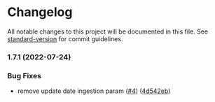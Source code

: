 # Changelog

All notable changes to this project will be documented in this file. See [standard-version](https://github.com/conventional-changelog/standard-version) for commit guidelines.

### 1.7.1 (2022-07-24)


### Bug Fixes

* remove update date ingestion param ([#4](https://github.com/MapColonies/discrete-agent/issues/4)) ([4d542eb](https://github.com/MapColonies/discrete-agent/commit/4d542eb4835492862ef8401ebd3fab569275b688))
